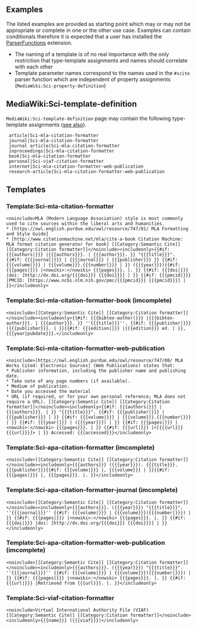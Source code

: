 ## Examples

The listed examples are provided as starting point which may or may not be appropriate
or complete in one or the other use case. Examples can contain conditionals therefore
it is expected that a user has installed the [ParserFunctions][ext:pf] extension.

- The naming of a template is of no real importance with the only restriction that
  type-template assignments and names should correlate with each other
- Template parameter names correspond to the names used in the `#scite` parser
  function which are independent of property assignments (`MediaWiki:Sci-property-definition`)

## MediaWiki:Sci-template-definition

`MediaWiki:Sci-template-definition` page may contain the following type-template
assignments ([see also](03-template-mapping.md)).

```
 article|Sci-mla-citation-formatter
 journal|Sci-mla-citation-formatter
 journal article|Sci-mla-citation-formatter
 inproceedings|Sci-mla-citation-formatter
 book|Sci-mla-citation-formatter
 personal|Sci-viaf-citation-formatter
 internet|Sci-mla-citation-formatter-web-publication
 research-article|Sci-mla-citation-formatter-web-publication
```

## Templates

### Template:Sci-mla-citation-formatter

```
<noinclude>MLA (Modern Language Association) style is most commonly used to cite sources within the liberal arts and humanities.
* [https://owl.english.purdue.edu/owl/resource/747/01/ MLA Formatting and Style Guide]
* [http://www.citationmachine.net/mla/cite-a-book Citation Machine: MLA format citation generator for book] [[Category:Semantic Cite]] [[Category:Citation formatter]]</noinclude><includeonly>{{#if: {{{authors|}}} |{{{authors}}}. | {{{author}}}. }} "{{{title}}}". {{#if: {{{journal|}}} | {{{journal}}} | {{{publisher}}} }} {{#if: {{{volume|}}} | {{{volume}}}.{{{number|}}} | }} ({{{year}}}){{#if: {{{pages|}}} |<nowiki>:</nowiki> {{{pages}}}. |. }} {{#if: {{{doi|}}} |doi: [http://dx.doi.org/{{{doi}}} {{{doi}}}] | }} {{#if: {{{pmcid|}}} |PMCID: [https://www.ncbi.nlm.nih.gov/pmc/{{{pmcid}}} {{{pmcid}}}] | }}</includeonly>
```

### Template:Sci-mla-citation-formatter-book (imcomplete)

```
<noinclude>[[Category:Semantic Cite]] [[Category:Citation formatter]]</noinclude><includeonly>{{#if: {{{bibtex-author|}}} |{{{bibtex-author}}}. | {{{author}}}. }} ''{{{title}}}''. {{#if: {{{publisher|}}} |{{{publisher}}}. | }}{{#if: {{{edition|}}} |{{{edition}}} ed. | }}, {{{year|pubdate}}}.</includeonly>
```

### Template:Sci-mla-citation-formatter-web-publication

```
<noinclude>[https://owl.english.purdue.edu/owl/resource/747/08/ MLA Works Cited: Electronic Sources] (Web Publications) states that:
* Publisher information, including the publisher name and publishing date.
* Take note of any page numbers (if available).
* Medium of publication.
* Date you accessed the material
* URL (if required, or for your own personal reference; MLA does not require a URL). [[Category:Semantic Cite]] [[Category:Citation formatter]]</noinclude><includeonly>{{#if: {{{authors|}}} |{{{authors}}}. | }} "{{{title}}}". {{#if: {{{publisher|}}} | {{{publisher}}} | }} {{#if: {{{volume|}}} | {{{volume}}}.{{{number|}}} | }} {{#if: {{{year|}}} | ({{{year}}}) | }} {{#if: {{{pages|}}} |<nowiki>:</nowiki> {{{pages}}}. | }} {{#if: {{{url|}}} |<[{{{url}}} {{{url}}}]> | }} Accessed: {{{accessed}}}</includeonly>
```

### Template:Sci-apa-citation-formatter (imcomplete)

```
<noinclude>[[Category:Semantic Cite]] [[Category:Citation formatter]]</noinclude><includeonly>{{{authors}}} ({{{year}}}). {{{title}}}. {{{publisher}}}{{#if: {{{volume|}}} |, {{{volume}}} | }}{{#if: {{{pages|}}} |, {{{pages}}}. |. }}</includeonly>

```

### Template:Sci-apa-citation-formatter-journal (imcomplete)

```
<noinclude>[[Category:Semantic Cite]] [[Category:Citation formatter]]</noinclude><includeonly>{{{authors}}}. ({{{year}}}) "{{{title}}}". ''{{{journal}}}'' {{#if: {{{volume|}}} | {{{volume}}}({{{number|}}}) | }} {{#if: {{{pages|}}} |<nowiki>:</nowiki> {{{pages}}}. |. }} {{#if: {{{doi|}}} |doi: [http://dx.doi.org/{{{doi}}} {{{doi}}}] | }}</includeonly>

```

### Template:Sci-apa-citation-formatter-web-publication (imcomplete)

```
<noinclude>[[Category:Semantic Cite]] [[Category:Citation formatter]]</noinclude><includeonly>{{{authors}}}. ({{{year}}}) "{{{title}}}". ''{{{journal}}}'' {{#if: {{{volume|}}} | {{{volume}}}({{{number|}}}) | }} {{#if: {{{pages|}}} |<nowiki>:</nowiki> {{{pages}}}. |. }} {{#if: {{{url|}}} |Retrieved from {{{url}}}. |. }}</includeonly>

```

### Template:Sci-viaf-citation-formatter

```
<noinclude>Virtual International Authority File (VIAF)[[Category:Semantic Cite]] [[Category:Citation formatter]]</noinclude><includeonly>{{{name}}} ({{{viaf}}})</includeonly>
```

[ext:pf]: https://www.mediawiki.org/wiki/Extension:ParserFunctions
